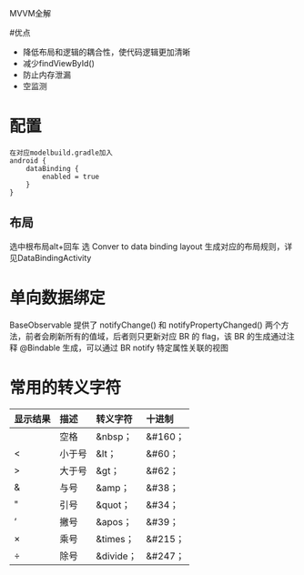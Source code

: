 MVVM全解

#优点
- 降低布局和逻辑的耦合性，使代码逻辑更加清晰
-  减少findViewById() 
-  防止内存泄漏
-  空监测

# 配置

~~~
在对应modelbuild.gradle加入
android {
    dataBinding {
        enabled = true
    }
}
~~~
## 布局
选中根布局alt+回车 选 Conver to data binding layout 生成对应的布局规则，详见DataBindingActivity


# 单向数据绑定
BaseObservable 提供了 notifyChange() 和 notifyPropertyChanged() 两个方法，前者会刷新所有的值域，后者则只更新对应 BR 的 flag，该 BR 的生成通过注释 @Bindable 生成，可以通过 BR notify 特定属性关联的视图



# 常用的转义字符
| 显示结果 | 描述 | 转义字符 |十进制|
| ------------- |:-------------| :-----|:-----|
| | 空格| &nbsp； | &#160；|
| <| 小于号| &lt； | &#60；|
| >| 大于号| &gt； | &#62；|
| &| 与号| &amp； | &#38；|
| "| 引号| &quot； | &#34；|
| ‘| 撇号| &apos； | &#39；|
| ×| 乘号|&times； | &#215；|
| ÷| 除号|&divide； | &#247；|









